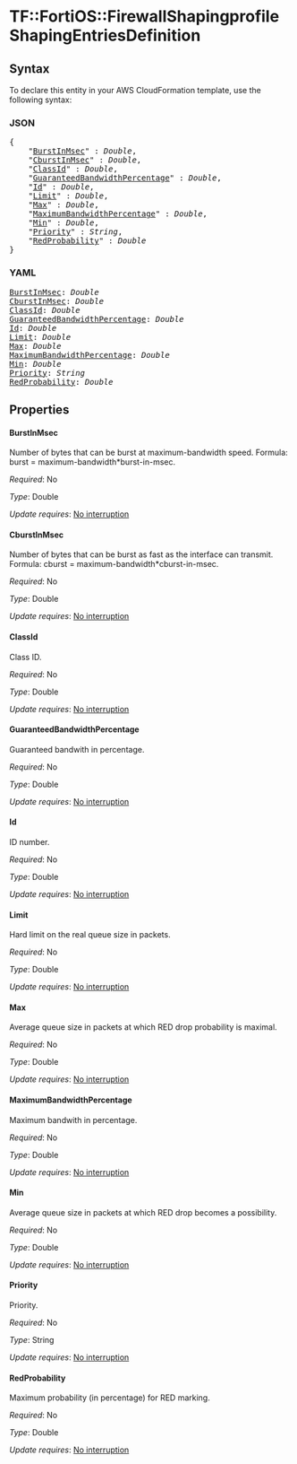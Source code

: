 # TF::FortiOS::FirewallShapingprofile ShapingEntriesDefinition

## Syntax

To declare this entity in your AWS CloudFormation template, use the following syntax:

### JSON

<pre>
{
    "<a href="#burstinmsec" title="BurstInMsec">BurstInMsec</a>" : <i>Double</i>,
    "<a href="#cburstinmsec" title="CburstInMsec">CburstInMsec</a>" : <i>Double</i>,
    "<a href="#classid" title="ClassId">ClassId</a>" : <i>Double</i>,
    "<a href="#guaranteedbandwidthpercentage" title="GuaranteedBandwidthPercentage">GuaranteedBandwidthPercentage</a>" : <i>Double</i>,
    "<a href="#id" title="Id">Id</a>" : <i>Double</i>,
    "<a href="#limit" title="Limit">Limit</a>" : <i>Double</i>,
    "<a href="#max" title="Max">Max</a>" : <i>Double</i>,
    "<a href="#maximumbandwidthpercentage" title="MaximumBandwidthPercentage">MaximumBandwidthPercentage</a>" : <i>Double</i>,
    "<a href="#min" title="Min">Min</a>" : <i>Double</i>,
    "<a href="#priority" title="Priority">Priority</a>" : <i>String</i>,
    "<a href="#redprobability" title="RedProbability">RedProbability</a>" : <i>Double</i>
}
</pre>

### YAML

<pre>
<a href="#burstinmsec" title="BurstInMsec">BurstInMsec</a>: <i>Double</i>
<a href="#cburstinmsec" title="CburstInMsec">CburstInMsec</a>: <i>Double</i>
<a href="#classid" title="ClassId">ClassId</a>: <i>Double</i>
<a href="#guaranteedbandwidthpercentage" title="GuaranteedBandwidthPercentage">GuaranteedBandwidthPercentage</a>: <i>Double</i>
<a href="#id" title="Id">Id</a>: <i>Double</i>
<a href="#limit" title="Limit">Limit</a>: <i>Double</i>
<a href="#max" title="Max">Max</a>: <i>Double</i>
<a href="#maximumbandwidthpercentage" title="MaximumBandwidthPercentage">MaximumBandwidthPercentage</a>: <i>Double</i>
<a href="#min" title="Min">Min</a>: <i>Double</i>
<a href="#priority" title="Priority">Priority</a>: <i>String</i>
<a href="#redprobability" title="RedProbability">RedProbability</a>: <i>Double</i>
</pre>

## Properties

#### BurstInMsec

Number of bytes that can be burst at maximum-bandwidth speed. Formula: burst = maximum-bandwidth*burst-in-msec.

_Required_: No

_Type_: Double

_Update requires_: [No interruption](https://docs.aws.amazon.com/AWSCloudFormation/latest/UserGuide/using-cfn-updating-stacks-update-behaviors.html#update-no-interrupt)

#### CburstInMsec

Number of bytes that can be burst as fast as the interface can transmit. Formula: cburst = maximum-bandwidth*cburst-in-msec.

_Required_: No

_Type_: Double

_Update requires_: [No interruption](https://docs.aws.amazon.com/AWSCloudFormation/latest/UserGuide/using-cfn-updating-stacks-update-behaviors.html#update-no-interrupt)

#### ClassId

Class ID.

_Required_: No

_Type_: Double

_Update requires_: [No interruption](https://docs.aws.amazon.com/AWSCloudFormation/latest/UserGuide/using-cfn-updating-stacks-update-behaviors.html#update-no-interrupt)

#### GuaranteedBandwidthPercentage

Guaranteed bandwith in percentage.

_Required_: No

_Type_: Double

_Update requires_: [No interruption](https://docs.aws.amazon.com/AWSCloudFormation/latest/UserGuide/using-cfn-updating-stacks-update-behaviors.html#update-no-interrupt)

#### Id

ID number.

_Required_: No

_Type_: Double

_Update requires_: [No interruption](https://docs.aws.amazon.com/AWSCloudFormation/latest/UserGuide/using-cfn-updating-stacks-update-behaviors.html#update-no-interrupt)

#### Limit

Hard limit on the real queue size in packets.

_Required_: No

_Type_: Double

_Update requires_: [No interruption](https://docs.aws.amazon.com/AWSCloudFormation/latest/UserGuide/using-cfn-updating-stacks-update-behaviors.html#update-no-interrupt)

#### Max

Average queue size in packets at which RED drop probability is maximal.

_Required_: No

_Type_: Double

_Update requires_: [No interruption](https://docs.aws.amazon.com/AWSCloudFormation/latest/UserGuide/using-cfn-updating-stacks-update-behaviors.html#update-no-interrupt)

#### MaximumBandwidthPercentage

Maximum bandwith in percentage.

_Required_: No

_Type_: Double

_Update requires_: [No interruption](https://docs.aws.amazon.com/AWSCloudFormation/latest/UserGuide/using-cfn-updating-stacks-update-behaviors.html#update-no-interrupt)

#### Min

Average queue size in packets at which RED drop becomes a possibility.

_Required_: No

_Type_: Double

_Update requires_: [No interruption](https://docs.aws.amazon.com/AWSCloudFormation/latest/UserGuide/using-cfn-updating-stacks-update-behaviors.html#update-no-interrupt)

#### Priority

Priority.

_Required_: No

_Type_: String

_Update requires_: [No interruption](https://docs.aws.amazon.com/AWSCloudFormation/latest/UserGuide/using-cfn-updating-stacks-update-behaviors.html#update-no-interrupt)

#### RedProbability

Maximum probability (in percentage) for RED marking.

_Required_: No

_Type_: Double

_Update requires_: [No interruption](https://docs.aws.amazon.com/AWSCloudFormation/latest/UserGuide/using-cfn-updating-stacks-update-behaviors.html#update-no-interrupt)

